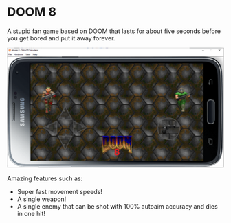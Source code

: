 # DOOM 8
A stupid fan game based on DOOM that lasts for about five seconds before you get bored and put it away forever.

![DOOM 8](https://github.com/That1M8Head/DOOM-8/raw/e1m1/doom-8-screenshot.PNG)

Amazing features such as:
- Super fast movement speeds!
- A single weapon!
- A single enemy that can be shot with 100% autoaim accuracy and dies in one hit!
